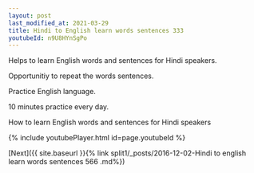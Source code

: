 ```yaml
---
layout: post
last_modified_at: 2021-03-29
title: Hindi to English learn words sentences 333 
youtubeId: n9U8HYnSgPo
---
```

 
 
Helps to learn English words and sentences for Hindi speakers.

Opportunitiy to repeat the words sentences. 

Practice English language. 
 
10 minutes practice every day. 
 
How to learn English words and sentences for Hindi speakers 
 
{% include youtubePlayer.html id=page.youtubeId %}
 
 
[Next]({{ site.baseurl }}{% link  split1/_posts/2016-12-02-Hindi to english learn words sentences 566 .md%})
 
